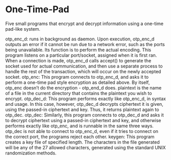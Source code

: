 # One-Time-Pad
Five small programs that encrypt and decrypt information using a one-time pad-like system.

otp_enc_d: runs in background as daemon. Upon execution, otp_enc_d outputs an error if it cannot be run due to a network error, such as the ports being unavailable. Its function is to perform the actual encoding. This program listens on a particular port/socket, assigned when it is first ran. When a connection is made, otp_enc_d calls accept() to generate the socket used for actual communication, and then use a separate process to handle the rest of the transaction, which will occur on the newly accepted socket.
otp_enc: This program connects to otp_enc_d, and asks it to perform a one-time pad style encryption as detailed above. By itself, otp_enc doesn’t do the encryption - otp_end_d does. plaintext is the name of a file in the current directory that contains the plaintext you wish to encrypt.
otp_dec_d: This program performs exactly like otp_enc_d, in syntax and usage. In this case, however, otp_dec_d decrypts ciphertext it is given, using the passed-in ciphertext and key. Thus, it returns plaintext again to otp_dec.
otp_dec: Similarly, this program connects to otp_dec_d and asks it to decrypt ciphertext using a passed-in ciphertext and key, and otherwise performs exactly like otp_enc, and is runnable in the same three ways. otp_dec is not able to connect to otp_enc_d, even if it tries to connect on the correct port, the programs reject each other.
keygen: This program creates a key file of specified length. The characters in the file generated will be any of the 27 allowed characters, generated using the standard UNIX randomization methods.
